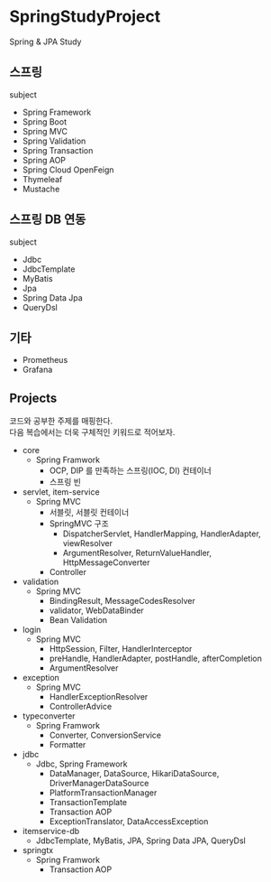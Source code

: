# SpringStudyProject
  
Spring & JPA Study

## 스프링
  
subject  
- Spring Framework
- Spring Boot
- Spring MVC
- Spring Validation
- Spring Transaction
- Spring AOP
- Spring Cloud OpenFeign
- Thymeleaf
- Mustache


## 스프링 DB 연동
  
subject  
- Jdbc
- JdbcTemplate
- MyBatis
- Jpa
- Spring Data Jpa
- QueryDsl


## 기타
  
- Prometheus
- Grafana


## Projects
코드와 공부한 주제를 매핑한다.  
다음 복습에서는 더욱 구체적인 키워드로 적어보자.  
  
- core
  - Spring Framwork
    - OCP, DIP 를 만족하는 스프링(IOC, DI) 컨테이너
    - 스프링 빈
- servlet, item-service
  - Spring MVC
    - 서블릿, 서블릿 컨테이너
    - SpringMVC 구조
      - DispatcherServlet, HandlerMapping, HandlerAdapter, viewResolver
      - ArgumentResolver, ReturnValueHandler, HttpMessageConverter
    - Controller
- validation
  - Spring MVC
    - BindingResult, MessageCodesResolver
    - validator, WebDataBinder
    - Bean Validation
- login
  - Spring MVC
    - HttpSession, Filter, HandlerInterceptor
    - preHandle, HandlerAdapter, postHandle, afterCompletion
    - ArgumentResolver
- exception
  - Spring MVC
    - HandlerExceptionResolver
    - ControllerAdvice
- typeconverter
  - Spring Framwork
    - Converter, ConversionService
    - Formatter
- jdbc
  - Jdbc, Spring Framework
    - DataManager, DataSource, HikariDataSource, DriverManagerDataSource
    - PlatformTransactionManager
    - TransactionTemplate
    - Transaction AOP
    - ExceptionTranslator, DataAccessException
- itemservice-db
  - JdbcTemplate, MyBatis, JPA, Spring Data JPA, QueryDsl
- springtx
  - Spring Framwork
    - Transaction AOP
